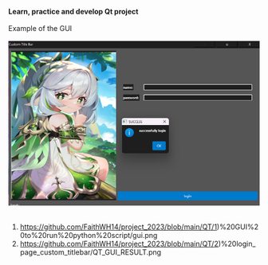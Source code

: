 **Learn, practice and develop Qt project**<br><br>
Example of the GUI<br>
<br> ![user: hehe, password: hehe](https://raw.githubusercontent.com/FaithWH14/project_2023/main/QT/2%29%20login_page_custom_titlebar/QT_GUI_RESULT.png)<br><br>
1) https://github.com/FaithWH14/project_2023/blob/main/QT/1)%20GUI%20to%20run%20python%20script/gui.png
2) https://github.com/FaithWH14/project_2023/blob/main/QT/2)%20login_page_custom_titlebar/QT_GUI_RESULT.png
